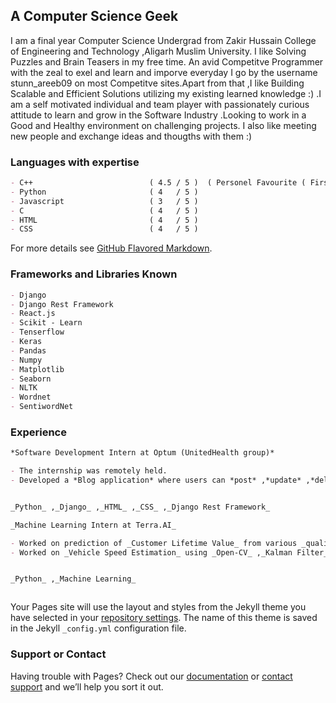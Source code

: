 ## A Computer Science Geek  

I am a final year Computer Science Undergrad from Zakir Hussain College of Engineering and Technology ,Aligarh Muslim University. I like Solving Puzzles and Brain Teasers in my free time. An avid Competitve Programmer with the zeal to exel and learn and imporve everyday I go by the username stunn_areeb09 on most Competitve sites.Apart from that ,I like Building Scalable and Efficient Solutions utilizing my existing learned knowledge :) .I am a self motivated individual and team player with passionately curious attitude to learn and grow in the Software Industry .Looking to work in a Good and Healthy environment on challenging projects. I also like meeting new people and exchange ideas and thougths with them :)


### Languages with expertise

```markdown
- C++                          ( 4.5 / 5 )  ( Personel Favourite ( First one is always special !! ) )
- Python                       ( 4   / 5 )
- Javascript                   ( 3   / 5 )
- C                            ( 4   / 5 )
- HTML                         ( 4   / 5 )
- CSS                          ( 4   / 5 )
```

For more details see [GitHub Flavored Markdown](https://guides.github.com/features/mastering-markdown/).

### Frameworks and Libraries Known
  
```markdown
- Django                       
- Django Rest Framework
- React.js
- Scikit - Learn
- Tenserflow 
- Keras
- Pandas
- Numpy
- Matplotlib
- Seaborn
- NLTK
- Wordnet
- SentiwordNet
```  

### Experience 

```markdown
*Software Development Intern at Optum (UnitedHealth group)*

- The internship was remotely held. 
- Developed a *Blog application* where users can *post* ,*update* ,*delete* and *view* blogs written by different users into 3 different categories of *Business* ,*Entertainment* and *Sports* as a part of the Internship.


_Python_ ,_Django_ ,_HTML_ ,_CSS_ ,_Django Rest Framework_ 
```  

```markdown
_Machine Learning Intern at Terra.AI_

- Worked on prediction of _Customer Lifetime Value_ from various _qualitative_ and _quantitative_ features provided in a dataset. 
- Worked on _Vehicle Speed Estimation_ using _Open-CV_ ,_Kalman Filter_ and _Hungarian Algorithm_.


_Python_ ,_Machine Learning_ 
```
```markdown

```

Your Pages site will use the layout and styles from the Jekyll theme you have selected in your [repository settings](https://github.com/stunn-areeb09/quick-portfolio/settings). The name of this theme is saved in the Jekyll `_config.yml` configuration file.

### Support or Contact

Having trouble with Pages? Check out our [documentation](https://docs.github.com/categories/github-pages-basics/) or [contact support](https://support.github.com/contact) and we’ll help you sort it out.
